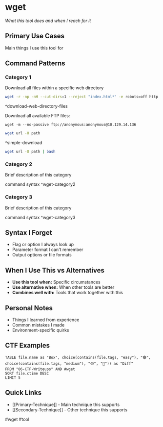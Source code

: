 # wget

_What this tool does and when I reach for it_

## Primary Use Cases

Main things I use this tool for

## Command Patterns

### Category 1

Download all files within a specific web directory
```bash
wget -r -np -nH --cut-dirs=1 --reject "index.html*" -e robots=off http://10.10.237.124/development/
```
^download-web-directory-files

Download all available FTP files:
```shell
wget -m --no-passive ftp://anonymous:anonymous@10.129.14.136
```

```bash
wget url -O path
```
^simple-download


```bash
wget url -O path | bash
```

### Category 2

Brief description of this category

command syntax ^wget-category2

### Category 3

Brief description of this category

command syntax ^wget-category3

## Syntax I Forget

- Flag or option I always look up
- Parameter format I can't remember
- Output options or file formats

## When I Use This vs Alternatives

- **Use this tool when:** Specific circumstances
- **Use alternative when:** When other tools are better
- **Combines well with:** Tools that work together with this

## Personal Notes

- Things I learned from experience
- Common mistakes I made
- Environment-specific quirks

## CTF Examples

```dataview
TABLE file.name as "Box", choice(contains(file.tags, "easy"), "🟢", choice(contains(file.tags, "medium"), "🟡", "🔴")) as "Diff"
FROM "06-CTF-Writeups" AND #wget
SORT file.ctime DESC
LIMIT 5
```

## Quick Links

- [[Primary-Technique]] - Main technique this supports
- [[Secondary-Technique]] - Other technique this supports

#wget #tool